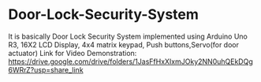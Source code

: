 # Door-Lock-Security-System
It is basically Door Lock Security System implemented using Arduino Uno R3, 16X2 LCD Display, 4x4 matrix keypad, Push buttons,Servo(for door actuator)
Link for Video Demonstration: https://drive.google.com/drive/folders/1JasFfHxXIxmJOky2NN0uhQEkDQg6WRrZ?usp=share_link
